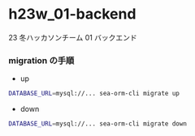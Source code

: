 # h23w_01-backend

23 冬ハッカソンチーム 01 バックエンド

### migration の手順

- up

```sh
DATABASE_URL=mysql://... sea-orm-cli migrate up
```

- down

```sh
DATABASE_URL=mysql://... sea-orm-cli migrate down
```
